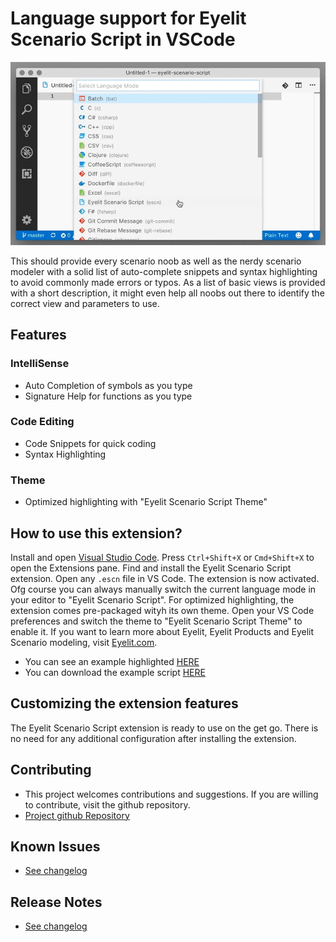 # Language support for Eyelit Scenario Script in VSCode

![](https://github.com/amoekesch/vscode-ext-escn/raw/master/escn-animation.gif)

This should provide every scenario noob as well as the nerdy scenario modeler with a solid list of auto-complete snippets and syntax highlighting to avoid commonly made errors or typos. As a list of basic views is provided with a short description, it might even help all noobs out there to identify the correct view and parameters to use.

## Features
### IntelliSense
- Auto Completion of symbols as you type
- Signature Help for functions as you type
### Code Editing
- Code Snippets for quick coding
- Syntax Highlighting
### Theme
- Optimized highlighting with "Eyelit Scenario Script Theme"

## How to use this extension?
Install and open [Visual Studio Code](https://code.visualstudio.com). Press `Ctrl+Shift+X` or `Cmd+Shift+X` to open the Extensions pane. Find and install the Eyelit Scenario Script extension. Open any `.escn` file in VS Code. The extension is now activated. Ofg course you can always manually switch the current language mode in your editor to "Eyelit Scenario Script".
For optimized highlighting, the extension comes pre-packaged wityh its own theme. Open your VS Code preferences and switch the theme to "Eyelit Scenario Script Theme" to enable it.
If you want to learn more about Eyelit, Eyelit Products and Eyelit Scenario modeling, visit [Eyelit.com](https://www.eyelit.com).
* You can see an example highlighted [HERE](https://github.com/amoekesch/vscode-ext-escn/blob/master/escn-example.jpg)
* You can download the example script [HERE](https://github.com/amoekesch/vscode-ext-escn/blob/master/escn-example.escn)

## Customizing the extension features
The Eyelit Scenario Script extension is ready to use on the get go. There is no need for any additional configuration after installing the extension.

## Contributing
* This project welcomes contributions and suggestions. If you are willing to contribute, visit the github repository.
* [Project github Repository](https://github.com/amoekesch/vscode-ext-escn)

## Known Issues
* [See changelog](https://github.com/amoekesch/vscode-ext-escn/blob/master/CHANGELOG.md)

## Release Notes
* [See changelog](https://github.com/amoekesch/vscode-ext-escn/blob/master/CHANGELOG.md)
